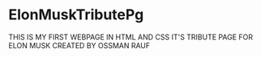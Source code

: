 # ElonMuskTributePg
THIS IS MY FIRST WEBPAGE IN HTML AND CSS IT'S TRIBUTE PAGE FOR ELON MUSK CREATED BY OSSMAN RAUF
